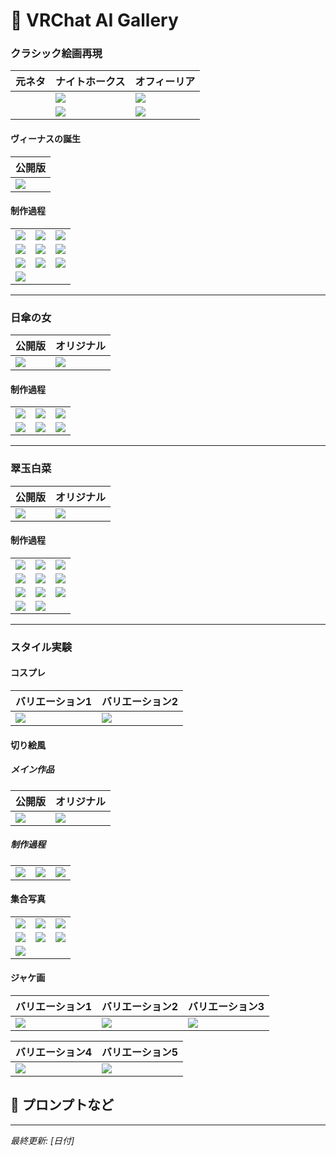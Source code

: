 # 🎨 VRChat AI Gallery

### クラシック絵画再現

| 元ネタ | **ナイトホークス** | **オフィーリア** |
|--------|-----------|----------|
|  | ![](images/1~5/001ナイトホークス000.jpg) | ![](images/1~5/002オフィーリア000.jpg) |
|  | ![](images/1~5/001ナイトホークス00a.jpg) | ![](images/1~5/002オフィーリア00a.jpg) |

#### ヴィーナスの誕生

| 公開版 |
|--------|
| ![](images/1~5/003ヴィーナスの誕生00a.jpg) |

#### 制作過程
| | | |
|---|---|---|
| ![](images/1~5/003ヴィーナスの誕生001.jpg) | ![](images/1~5/003ヴィーナスの誕生002.jpg) | ![](images/1~5/003ヴィーナスの誕生003.jpg) |
| ![](images/1~5/003ヴィーナスの誕生004.jpg) | ![](images/1~5/003ヴィーナスの誕生005.jpg) | ![](images/1~5/003ヴィーナスの誕生006.jpg) |
| ![](images/1~5/003ヴィーナスの誕生009.jpg) | ![](images/1~5/003ヴィーナスの誕生010.jpg) | ![](images/1~5/003ヴィーナスの誕生011.jpg) |
| ![](images/1~5/003ヴィーナスの誕生012.jpg) | | |

---

### 日傘の女

| 公開版 | オリジナル |
|--------|-----------|
| ![](images/1~5/004日傘の女00a.jpg) | ![](images/1~5/004日傘の女000.jpg) |

#### 制作過程
| | | |
|---|---|---|
| ![](images/1~5/004日傘の女001.jpg) | ![](images/1~5/004日傘の女002.jpg) | ![](images/1~5/004日傘の女003.jpg) |
| ![](images/1~5/004日傘の女004.jpg) | ![](images/1~5/004日傘の女005.jpg) | ![](images/1~5/004日傘の女006.jpg) |

---

### 翠玉白菜

| 公開版 | オリジナル |
|--------|-----------|
| ![](images/1~5/005翠玉白菜00a.jpg) | ![](images/1~5/005翠玉白菜000.jpg) |

#### 制作過程
| | | |
|---|---|---|
| ![](images/1~5/005翠玉白菜001.jpg) | ![](images/1~5/005翠玉白菜002.jpg) | ![](images/1~5/005翠玉白菜003.jpg) |
| ![](images/1~5/005翠玉白菜004.jpg) | ![](images/1~5/005翠玉白菜005.jpg) | ![](images/1~5/005翠玉白菜006.jpg) |
| ![](images/1~5/005翠玉白菜007.jpg) | ![](images/1~5/005翠玉白菜008.jpg) | ![](images/1~5/005翠玉白菜009.jpg) |
| ![](images/1~5/005翠玉白菜010.jpg) | ![](images/1~5/005翠玉白菜011.jpg) | |

---

### スタイル実験

#### コスプレ

| バリエーション1 | バリエーション2 |
|----------------|----------------|
| ![](images/1~5/習作「コスプレ」001.jpg) | ![](images/1~5/習作「コスプレ」002.jpg) |


#### 切り絵風

##### メイン作品
| 公開版 | オリジナル |
|--------|-----------|
| ![](images/1~5/習作「切り絵風」00a.jpg) | ![](images/1~5/習作「切り絵風」000.jpg) |

##### 制作過程
| | | |
|---|---|---|
| ![](images/1~5/習作「切り絵風」001.jpg) | ![](images/1~5/習作「切り絵風」002.jpg) | ![](images/1~5/習作「切り絵風」003.jpg) |

#### 集合写真
| | | |
|---|---|---|
| ![](images/1~5/習作「集合写真」001.jpg) | ![](images/1~5/習作「集合写真」002.jpg) | ![](images/1~5/習作「集合写真」003.jpg) |
| ![](images/1~5/習作「集合写真」004.jpg) | ![](images/1~5/習作「集合写真」005.jpg) | ![](images/1~5/習作「集合写真」006.jpg) |
| ![](images/1~5/習作「集合写真」007.jpg) | | |

#### ジャケ画

| バリエーション1 | バリエーション2 | バリエーション3 |
|----------------|----------------|----------------|
| ![](images/1~5/習作「ニルヴァーナ」001.jpg) | ![](images/1~5/習作「ニルヴァーナ」002.jpg) | ![](images/1~5/習作「ニルヴァーナ」003.jpg) |

| バリエーション4 | バリエーション5 |
|----------------|----------------|
| ![](images/1~5/習作「ニルヴァーナ」004.jpg) | ![](images/1~5/習作「ニルヴァーナ」005.jpg) |


## 📝 プロンプトなど

---

*最終更新: [日付]*
